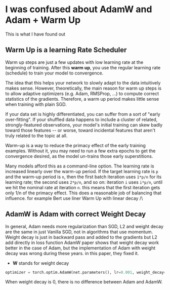 # I was confused about AdamW and Adam + Warm Up 

This is what I have found out

## Warm Up is a learning Rate Scheduler

Warm up steps are just a few updates with low learning rate at the beginning of training. After this **warm up**, you use the regular learning rate (schedule) to train your model to convergence.

The idea that this helps your network to slowly adapt to the data intuitively makes sense. However, theoretically, the main reason for warm up steps is to allow adaptive optimizers (e.g. Adam, RMSProp, ...) to compute correct statistics of the gradients. Therefore, a warm up period makes little sense when training with plain SGD.

If your data set is highly differentiated, you can suffer from a sort of "early over-fitting". If your shuffled data happens to include a cluster of related, strongly-featured observations, your model's initial training can skew badly toward those features -- or worse, toward incidental features that aren't truly related to the topic at all.

Warm-up is a way to reduce the primacy effect of the early training examples. Without it, you may need to run a few extra epochs to get the convergence desired, as the model un-trains those early superstitions.

Many models afford this as a command-line option. The learning rate is increased linearly over the warm-up period. If the target learning rate is `p` and the warm-up period is `n`, then the first batch iteration uses `1*p/n` for its learning rate; the second uses `2*p/n`, and so on: iteration `i` uses `i*p/n`, until we hit the nominal rate at iteration `n`. this means that the first iteration gets only 1/n of the primacy effect. This does a reasonable job of balancing that influence. for example Bert use liner Warm Up with linear decay /\

## AdamW is Adam with correct Weight Decay

In general, Adam needs more regularization than SGD, L2 and weight decay are the same in just Vanilla SGD, not in algorithms that use momentum. Weight decay is just in backward pass and added to the gradients but L2 add directly in loss function
AdamW paper shows that weight decay work better in the case of Adam, but the implementation of Adam with weight decay was wrong during these years. in this paper, they fixed it.  

- **W** stands for weight decay

```python
optimizer = torch.optim.AdamW(net.parameters(), lr=0.001, weight_decay=0.01)
```

When weight decay is 0, there is no difference between Adam and AdamW.
